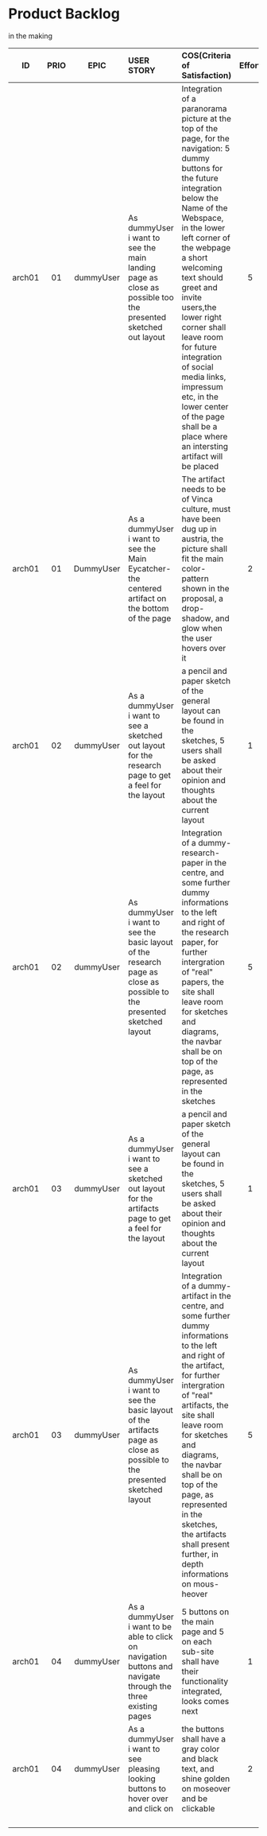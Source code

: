 
# **Product Backlog**  
in the making  

<!--ID 	 	  Prio      Epic 		  User Story     COS(Criteria of Satisfaction) 		Effort -->
|   ID   |  PRIO  |   EPIC   |                           USER STORY                         |                                     COS(Criteria of Satisfaction)                                       | Effort |
|:------:| :----: | :------: | :----------------------------------------------------------- | :------------------------------------------------------------------------------------------------------ | :----: |
| arch01 |   01   |   dummyUser   | As dummyUser i want to see the main landing page as close as possible too the presented sketched out layout  | Integration of a paranorama picture at the top of the page, for the navigation: 5 dummy buttons for the future integration below the Name of the Webspace, in the lower left corner of the webpage a short welcoming text should greet and invite users,the lower right corner shall leave room for future integration of social media links, impressum etc, in the lower center of the page shall be a place where an intersting artifact will be placed |    5   |  
| arch01 |   01   | DummyUser | As a dummyUser i want to see the Main Eycatcher-the centered artifact on the bottom of the page | The artifact needs to be of Vinca culture, must have been dug up in austria, the picture shall fit the main color-pattern shown in the proposal, a drop-shadow, and glow when the user hovers over it |  2 |
| arch01 |   02   |   dummyUser   | As a dummyUser i want to see a sketched out layout for the research page to get a feel for the layout  | a pencil and paper sketch of the general layout can be found in the sketches, 5 users shall be asked about their opinion and thoughts about the current layout |   1    |
| arch01 |   02   |   dummyUser  | As dummyUser i want to see the basic layout of the research page as close as possible to the presented sketched layout  | Integration of a dummy-research-paper in the centre, and some further dummy informations to the left and right of the research paper, for further intergration of "real" papers, the site shall leave room for sketches and diagrams, the navbar shall be on top of the page, as represented in the sketches |    5    |
| arch01 |   03   |   dummyUser   | As a dummyUser i want to see a sketched out layout for the artifacts page to get a feel for the layout  | a pencil and paper sketch of the general layout can be found in the sketches, 5 users shall be asked about their opinion and thoughts about the current layout |   1    |
| arch01 |   03   |   dummyUser  | As dummyUser i want to see the basic layout of the artifacts page as close as possible to the presented sketched layout  | Integration of a dummy-artifact in the centre, and some further dummy informations to the left and right of the artifact, for further intergration of "real" artifacts, the site shall leave room for sketches and diagrams, the navbar shall be on top of the page, as represented in the sketches, the artifacts shall present further, in depth informations on mous-heover|    5    |
| arch01 |   04   | dummyUser   | As a dummyUser i want to be able to click on navigation buttons and navigate through the three existing pages | 5 buttons on the main page and 5 on each sub-site shall have their functionality integrated, looks comes next |    1    |
| arch01 |   04   | dummyUser   | As a dummyUser i want to see pleasing looking buttons to hover over and click on |  the buttons shall have a gray color and black text, and shine golden on moseover and be clickable  |    2    |
|        |        |          |                                                              |                                                                                                         |        |
|        |        |          |                                                              |                                                                                                         |        |
|        |        |          |                                                              |                                                                                                         |        |
|        |        |          |                                                              |                                                                                                         |        |      
